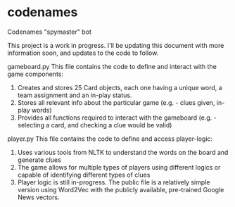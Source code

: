 # codenames
Codenames "spymaster" bot

This project is a work in progress. I'll be updating this document with more information soon, and updates to the code to follow.

gameboard.py
This file contains the code to define and interact with the game components:
1. Creates and stores 25 Card objects, each one having a unique word, a team assignment and an in-play status.
2. Stores all relevant info about the particular game (e.g. - clues given, in-play words)
3. Provides all functions required to interact with the gameboard (e.g. - selecting a card, and checking a clue would be valid)

player.py
This file contains the code to define and access player-logic:
1. Uses various tools from NLTK to understand the words on the board and generate clues
2. The game allows for multiple types of players using different logics or capable of identifying different types of clues
3. Player logic is still in-progress. The public file is a relatively simple version using Word2Vec with the publicly available, pre-trained Google News vectors.
